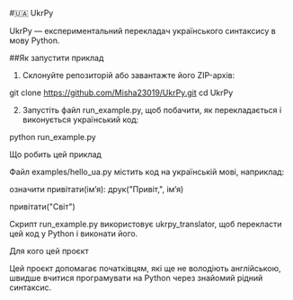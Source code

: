 #🇺🇦 UkrPy

UkrPy — експериментальний перекладач українського синтаксису в мову Python.

##Як запустити приклад

1. Склонуйте репозиторій або завантажте його ZIP-архів:



git clone https://github.com/Misha23019/UkrPy.git
cd UkrPy

2. Запустіть файл run_example.py, щоб побачити, як перекладається і виконується український код:



python run_example.py

Що робить цей приклад

Файл examples/hello_ua.py містить код на українській мові, наприклад:


означити привітати(ім’я):
    друк("Привіт,", ім’я)

привітати("Світ")

Скрипт run_example.py використовує ukrpy_translator, щоб перекласти цей код у Python і виконати його.


Для кого цей проєкт

Цей проєкт допомагає початківцям, які ще не володіють англійською, швидше вчитися програмувати на Python через знайомий рідний синтаксис.
